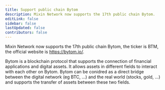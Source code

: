 ```yaml
---
title: Support public chain Bytom
description: Mixin Network now supports the 17th public chain Bytom.
editLink: false
sidebar: false
lastUpdated: false
contributors: false
---
```


Mixin Network now supports the 17th public chain Bytom, the ticker is BTM, the official website is https://bytom.io/.

Bytom is a blockchain protocol that supports the connection of financial applications and digital assets. It allows assets in different fields to interact with each other on Bytom. Bytom can be conidred as a direct bridge between the digital network (eg BTC, ...) and the real world (stocks, gold, ...) and supports the transfer of assets between these two fields.